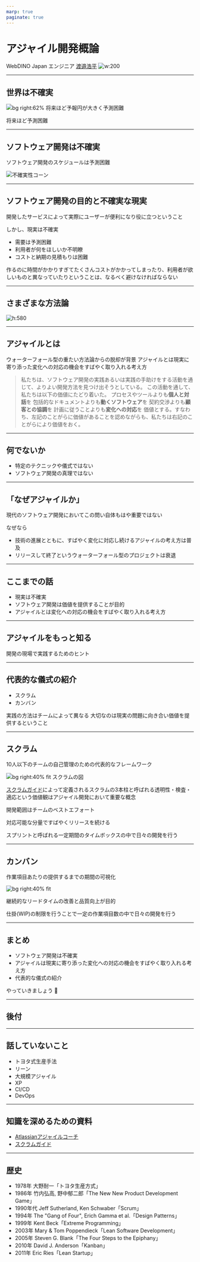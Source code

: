 ```yaml
---
marp: true
paginate: true
---
```


# アジャイル開発概論

WebDINO Japan エンジニア
[渡邉浩平](https://github.com/kou029w)
![w:200](https://github.com/kou029w.png)

---

## 世界は不確実

![bg right:62% 将来ほど予報円が大きく予測困難](https://www.jma.go.jp/jma/kishou/know/typhoon/7-1-1.png)
<!-- _footer: 図の出典: 気象庁 https://www.jma.go.jp/jma/kishou/know/typhoon/7-1.html -->

将来ほど予測困難

---

## ソフトウェア開発は不確実

ソフトウェア開発のスケジュールは予測困難

![不確実性コーン](https://i.gyazo.com/200d8e3772754e6b9f0a17927229cc2b.png)
<!-- _footer: 図の出典: 不確実性コーン - Mike Cohn, 2009 「アジャイルな見積りと計画づくり」 -->

---

## ソフトウェア開発の目的と不確実な現実

開発したサービスによって実際にユーザーが便利になり役に立つということ

しかし、現実は不確実

- 需要は予測困難
- 利用者が何をほしいか不明瞭
- コストと納期の見積もりは困難

作るのに時間がかかりすぎてたくさんコストがかかってしまったり、利用者が欲しいものと異なっていたりということは、なるべく避けなければならない

---

## さまざまな方法論

![h:580](https://i.gyazo.com/bef43058445b8a7235ef28e1b16a7ebc.png)

<!-- _footer: http://agilelion.com/agile-kanban-cafe/agile-and-lean-influences-where-did-kanban-scrum-scrumban-come-from -->

---

## アジャイルとは

ウォーターフォール型の重たい方法論からの脱却が背景
アジャイルとは現実に寄り添った変化への対応の機会をすばやく取り入れる考え方

> 私たちは、ソフトウェア開発の実践あるいは実践の手助けをする活動を通じて、よりよい開発方法を見つけ出そうとしている。
> この活動を通して、私たちは以下の価値にたどり着いた。
> プロセスやツールよりも**個人と対話**を
> 包括的なドキュメントよりも**動くソフトウェア**を
> 契約交渉よりも**顧客との協調**を
> 計画に従うことよりも**変化への対応**を
> 価値とする。すなわち、左記のことがらに価値があることを認めながらも、私たちは右記のことがらにより価値をおく。

<!--
_footer: 引用元: Kent Beck et al. (2001) [アジャイルソフトウェア開発宣言](https://agilemanifesto.org/iso/ja/manifesto.html)
-->

---

## 何でないか

- 特定のテクニックや儀式ではない
- ソフトウェア開発の真理ではない

---

## 「なぜアジャイルか」

現代のソフトウェア開発においてこの問い自体もはや重要ではない

なぜなら

- 技術の進展とともに、すばやく変化に対応し続けるアジャイルの考え方は普及
- リリースして終了というウォーターフォール型のプロジェクトは衰退

---

## ここまでの話

- 現実は不確実
- ソフトウェア開発は価値を提供することが目的
- アジャイルとは変化への対応の機会をすばやく取り入れる考え方

---

## アジャイルをもっと知る

開発の現場で実践するためのヒント

---

## 代表的な儀式の紹介

- スクラム
- カンバン

実践の方法はチームによって異なる
大切なのは現実の問題に向き合い価値を提供するということ

---

## スクラム

10人以下のチームの自己管理のための代表的なフレームワーク

![bg right:40% fit スクラムの図](https://user-images.githubusercontent.com/1730234/36246073-5103a868-1271-11e8-85bf-630f541ec9d7.png)


[スクラムガイド](https://scrummaster.jp/scrum-guide)によって定義されるスクラムの3本柱と呼ばれる透明性・検査・適応という価値観はアジャイル開発において重要な概念

開発範囲はチームのベストエフォート

対応可能な分量ですばやくリリースを続ける

スプリントと呼ばれる一定期間のタイムボックスの中で日々の開発を行う

---

## カンバン

作業項目あたりの提供するまでの期間の可視化

![bg right:40% fit](https://image.slidesharecdn.com/predictabilitymeasurementinkanbanmunich-140118163930-phpapp02/95/key-note-lean-kanban-central-europe-2011-predictability-measurement-with-kanban-1-638.jpg)

<!--
_footer: 画像の出典: David J. Anderson, 2011 https://www.slideshare.net/agilemanager/key-note-lean-kanban-central-europe-2011-predictability-measurement-in-kanban
-->

継続的なリードタイムの改善と品質向上が目的

仕掛(WIP)の制限を行うことで一定の作業項目数の中で日々の開発を行う

---

## まとめ

- ソフトウェア開発は不確実
- アジャイルは現実に寄り添った変化への対応の機会をすばやく取り入れる考え方
- 代表的な儀式の紹介

やっていきましょう 💪

---

## 後付

---

## 話していないこと

- トヨタ式生産手法
- リーン
- 大規模アジャイル
- XP
- CI/CD
- DevOps

---

## 知識を深めるための資料

- [Atlassianアジャイルコーチ](https://www.atlassian.com/ja/agile)
- [スクラムガイド](https://scrummaster.jp/scrum-guide)

---

## 歴史

- 1978年 大野耐一「トヨタ生産方式」
- 1986年 竹内弘高, 野中郁二郎「The New New Product Development Game」
- 1990年代 Jeff Sutherland, Ken Schwaber「Scrum」
- 1994年 The "Gang of Four", Erich Gamma et al.「Design Patterns」
- 1999年 Kent Beck「Extreme Programming」
- 2003年 Mary & Tom Poppendieck「Lean Software Development」
- 2005年 Steven G. Blank「The Four Steps to the Epiphany」
- 2010年 David J. Anderson「Kanban」
- 2011年 Eric Ries「Lean Startup」
